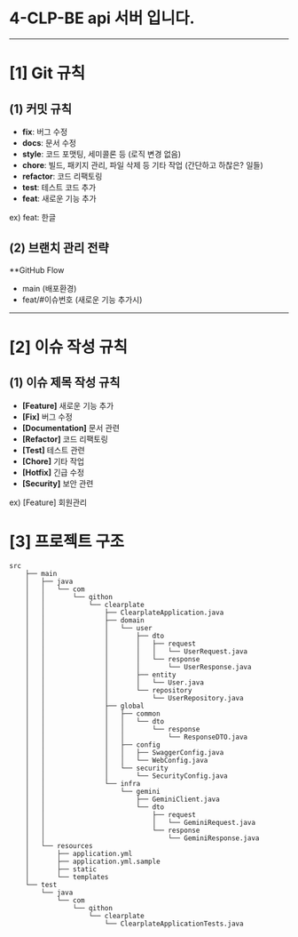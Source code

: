 # 4-CLP-BE api 서버 입니다.

---

# [1] Git 규칙

## (1) 커밋 규칙
* **fix**: 버그 수정
* **docs**: 문서 수정
* **style**: 코드 포맷팅, 세미콜론 등 (로직 변경 없음)
* **chore**: 빌드, 패키지 관리, 파일 삭제 등 기타 작업 (간단하고 하찮은? 일들)
* **refactor**: 코드 리팩토링
* **test**: 테스트 코드 추가
* **feat**: 새로운 기능 추가

ex) 
feat: 한글

## (2) 브랜치 관리 전략
**GitHub Flow
* main (배포환경)
* feat/#이슈번호 (새로운 기능 추가시)


---

# [2] 이슈 작성 규칙

## (1) 이슈 제목 작성 규칙
* **[Feature]** 새로운 기능 추가
* **[Fix]** 버그 수정 
* **[Documentation]** 문서 관련
* **[Refactor]** 코드 리팩토링
* **[Test]** 테스트 관련
* **[Chore]** 기타 작업
* **[Hotfix]** 긴급 수정
* **[Security]** 보안 관련

ex) 
[Feature] 회원관리

# [3] 프로젝트 구조
```
src
    ├── main
    │   ├── java
    │   │   └── com
    │   │       └── qithon
    │   │           └── clearplate
    │   │               ├── ClearplateApplication.java
    │   │               ├── domain
    │   │               │   └── user
    │   │               │       ├── dto
    │   │               │       │   ├── request
    │   │               │       │   │   └── UserRequest.java
    │   │               │       │   └── response
    │   │               │       │       └── UserResponse.java
    │   │               │       ├── entity
    │   │               │       │   └── User.java
    │   │               │       └── repository
    │   │               │           └── UserRepository.java
    │   │               ├── global
    │   │               │   ├── common
    │   │               │   │   └── dto
    │   │               │   │       └── response
    │   │               │   │           └── ResponseDTO.java
    │   │               │   ├── config
    │   │               │   │   ├── SwaggerConfig.java
    │   │               │   │   └── WebConfig.java
    │   │               │   └── security
    │   │               │       └── SecurityConfig.java
    │   │               └── infra
    │   │                   └── gemini
    │   │                       ├── GeminiClient.java
    │   │                       └── dto
    │   │                           ├── request
    │   │                           │   └── GeminiRequest.java
    │   │                           └── response
    │   │                               └── GeminiResponse.java
    │   └── resources
    │       ├── application.yml
    │       ├── application.yml.sample
    │       ├── static
    │       └── templates
    └── test
        └── java
            └── com
                └── qithon
                    └── clearplate
                        └── ClearplateApplicationTests.java

```

